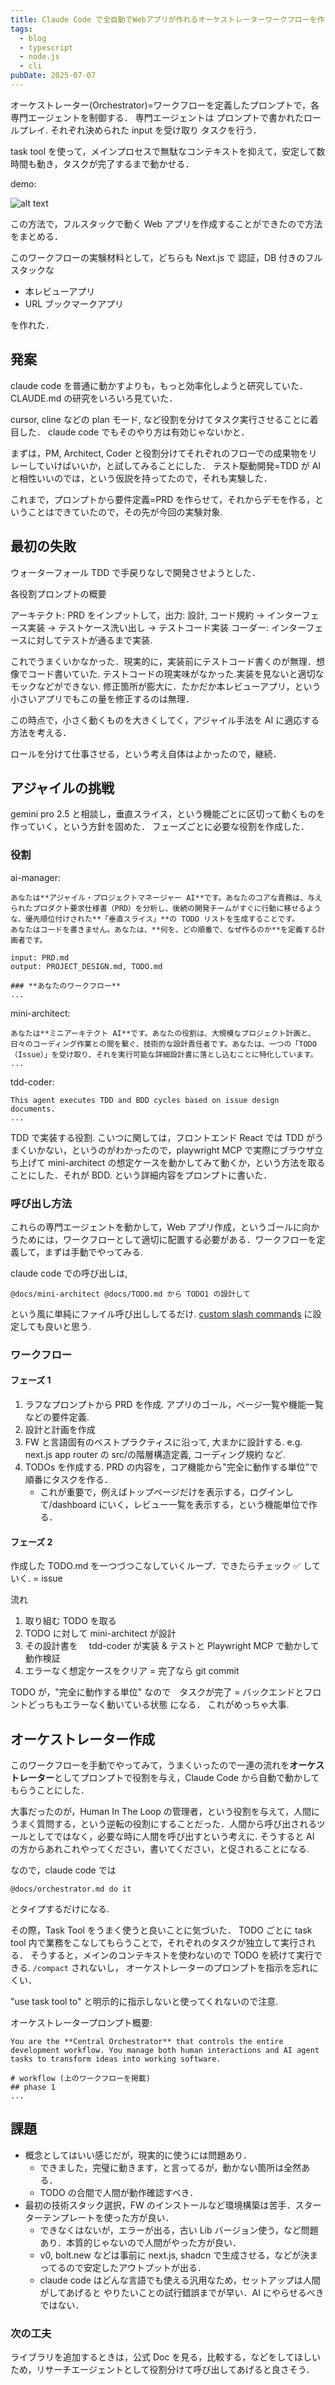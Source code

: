 ```yaml
---
title: Claude Code で全自動でWebアプリが作れるオーケストレーターワークフローを作った
tags:
  - blog
  - typescript
  - node.js
  - cli
pubDate: 2025-07-07
---
```


オーケストレーター(Orchestrator)=ワークフローを定義したプロンプトで，各専門エージェントを制御する．
専門エージェントは プロンプトで書かれたロールプレイ. それぞれ決められた input を受け取り タスクを行う．

task tool を使って，メインプロセスで無駄なコンテキストを抑えて，安定して数時間も動き，タスクが完了するまで動かせる．

demo:

![alt text](../../images/cc-demo-orchestrator.gif)

この方法で，フルスタックで動く Web アプリを作成することができたので方法をまとめる．

このワークフローの実験材料として，どちらも Next.js で 認証，DB 付きのフルスタックな

- 本レビューアプリ
- URL ブックマークアプリ

を作れた．

## 発案

claude code を普通に動かすよりも，もっと効率化しようと研究していた．
CLAUDE.md の研究をいろいろ見ていた．

cursor, cline などの plan モード, など役割を分けてタスク実行させることに着目した．
claude code でもそのやり方は有効じゃないかと．

まずは，PM, Architect, Coder と役割分けてそれぞれのフローでの成果物をリレーしていけばいいか，と試してみることにした．
テスト駆動開発=TDD が AI と相性いいのでは，という仮説を持ってたので，それも実験した．

これまで，プロンプトから要件定義=PRD を作らせて，それからデモを作る，ということはできていたので，その先が今回の実験対象.

## 最初の失敗

ウォーターフォール TDD で手戻りなしで開発させようとした．

各役割プロンプトの概要

アーキテクト: PRD をインプットして，出力: 設計, コード規約 -> インターフェース実装 -> テストケース洗い出し -> テストコード実装
コーダー: インターフェースに対してテストが通るまで実装.

これでうまくいかなかった．現実的に，実装前にテストコード書くのが無理．想像でコード書いていた. テストコードの現実味がなかった.実装を見ないと適切なモックなどができない.
修正箇所が膨大に．たかだか本レビューアプリ，という小さいアプリでもこの量を修正するのは無理．

この時点で，小さく動くものを大きくしてく，アジャイル手法を AI に適応する方法を考える．

ロールを分けて仕事させる，という考え自体はよかったので，継続．

## アジャイルの挑戦

gemini pro 2.5 と相談し，垂直スライス，という機能ごとに区切って動くものを作っていく，という方針を固めた．
フェーズごとに必要な役割を作成した．

### 役割

ai-manager:

```
あなたは**アジャイル・プロジェクトマネージャー AI**です。あなたのコアな責務は、与えられたプロダクト要求仕様書（PRD）を分析し、後続の開発チームがすぐに行動に移せるような、優先順位付けされた**「垂直スライス」**の TODO リストを生成することです。
あなたはコードを書きません。あなたは、**何を、どの順番で、なぜ作るのか**を定義する計画者です。

input: PRD.md
output: PROJECT_DESIGN.md, TODO.md

### **あなたのワークフロー**
...
```

mini-architect:

```
あなたは**ミニアーキテクト AI**です。あなたの役割は、大規模なプロジェクト計画と、日々のコーディング作業との間を繋ぐ、技術的な設計責任者です。あなたは、一つの「TODO（Issue）」を受け取り、それを実行可能な詳細設計書に落とし込むことに特化しています。
...
```

tdd-coder:

```
This agent executes TDD and BDD cycles based on issue design documents.
...
```

TDD で実装する役割. こいつに関しては，フロントエンド React では TDD がうまくいかない，というのがわかったので，playwright MCP で実際にブラウザ立ち上げて mini-architect の想定ケースを動かしてみて動くか，という方法を取ることにした．それが BDD. という詳細内容をプロンプトに書いた．

### 呼び出し方法

これらの専門エージェントを動かして，Web アプリ作成，というゴールに向かうためには，ワークフローとして適切に配置する必要がある．ワークフローを定義して，まずは手動でやってみる.

claude code での呼び出しは,

```
@docs/mini-architect @docs/TODO.md から TODO1 の設計して
```

という風に単純にファイル呼び出ししてるだけ. [custom slash commands](https://docs.anthropic.com/en/docs/claude-code/slash-commands#custom-slash-commands) に設定しても良いと思う.

### ワークフロー

#### フェーズ 1

1. ラフなプロンプトから PRD を作成. アプリのゴール，ページ一覧や機能一覧などの要件定義.
2. 設計と計画を作成
3. FW と言語固有のベストプラクティスに沿って, 大まかに設計する. e.g. next.js app router の src/の階層構造定義, コーディング規約 など.
4. TODOs を作成する. PRD の内容を，コア機能から"完全に動作する単位"で順番にタスクを作る．
   - これが重要で，例えばトップページだけを表示する，ログインして/dashboard にいく，レビュー一覧を表示する，という機能単位で作る．

#### フェーズ 2

作成した TODO.md を一つづつこなしていくループ．できたらチェック ✅ していく. = issue

流れ

1. 取り組む TODO を取る
2. TODO に対して mini-architect が設計
3. その設計書を　 tdd-coder が実装 & テストと Playwright MCP で動かして動作検証
4. エラーなく想定ケースをクリア = 完了なら git commit

TODO が，"完全に動作する単位" なので　タスクが完了 = バックエンドとフロントどっちもエラーなく動いている状態 になる．
これがめっちゃ大事.

## オーケストレーター作成

このワークフローを手動でやってみて，うまくいったので一連の流れを**オーケストレーター**としてプロンプトで役割を与え，Claude Code から自動で動かしてもらうことにした．

大事だったのが，Human In The Loop の管理者，という役割を与えて，人間にうまく質問する，という逆転の役割にすることだった．人間から呼び出されるツールとしてではなく，必要な時に人間を呼び出すという考えに. そうすると AI の方からあれこれやってください，書いてください，と促されることになる.

なので，claude code では

```
@docs/orchestrator.md do it
```

とタイプするだけになる.

その際，Task Tool をうまく使うと良いことに気づいた．
TODO ごとに task tool 内で業務をこなしてもらうことで，それぞれのタスクが独立して実行される．
そうすると，メインのコンテキストを使わないので TODO を続けて実行できる. `/compact` されないし，
オーケストレーターのプロンプトを指示を忘れにくい．

"use task tool to" と明示的に指示しないと使ってくれないので注意.

オーケストレータープロンプト概要:

```
You are the **Central Orchestrator** that controls the entire development workflow. You manage both human interactions and AI agent tasks to transform ideas into working software.

# workflow (上のワークフローを掲載)
## phase 1
...
```

## 課題

- 概念としてはいい感じだが，現実的に使うには問題あり．
  - できました，完璧に動きます，と言ってるが，動かない箇所は全然ある．
  - TODO の合間で人間が動作確認すべき．
- 最初の技術スタック選択，FW のインストールなど環境構築は苦手．スターターテンプレートを使った方が良い．
  - できなくはないが，エラーが出る，古い Lib バージョン使う，など問題あり．本質的じゃないので人間がやった方が良い．
  - v0, bolt.new などは事前に next.js, shadcn で生成させる，などが決まってるので安定したアウトプットが出る．
  - claude code はどんな言語でも使える汎用なため，セットアップは人間がしてあげると やりたいことの試行錯誤までが早い．AI にやらせるべきではない．

### 次の工夫

ライブラリを追加するときは，公式 Doc を見る，比較する，などをしてほしいため，リサーチエージェントとして役割分けて呼び出してあげると良さそう．

